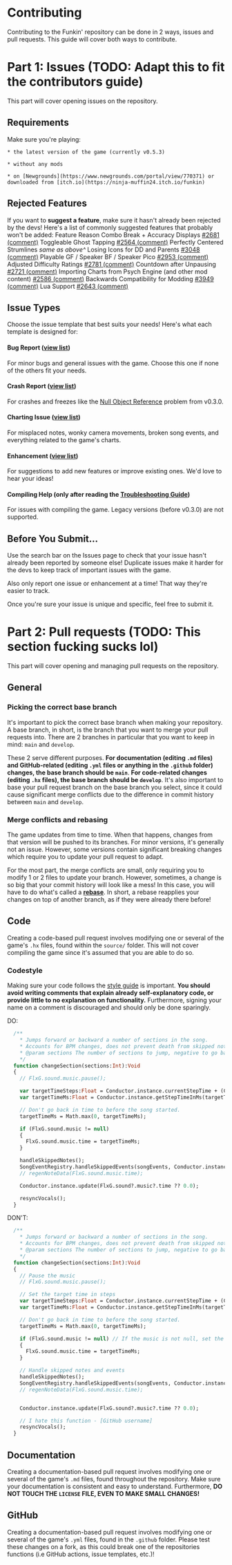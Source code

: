 # Contributing
Contributing to the Funkin' repository can be done in 2 ways, issues and pull requests. This guide will cover both ways to contribute.

# Part 1: Issues (TODO: Adapt this to fit the contributors guide)
This part will cover opening issues on the repository.
## Requirements

Make sure you're playing:

    * the latest version of the game (currently v0.5.3)

    * without any mods

    * on [Newgrounds](https://www.newgrounds.com/portal/view/770371) or downloaded from [itch.io](https://ninja-muffin24.itch.io/funkin)


## Rejected Features

If you want to **suggest a feature**, make sure it hasn't already been rejected by the devs! Here's a list of commonly suggested features that probably won't be added:
Feature 	Reason
Combo Break + Accuracy Displays 	[#2681 (comment)](https://github.com/FunkinCrew/Funkin/pull/2681#issuecomment-2156308982)
Toggleable Ghost Tapping 	[#2564 (comment)](https://github.com/FunkinCrew/Funkin/pull/2564#issuecomment-2119701802)
Perfectly Centered Strumlines 	_same as above^_
Losing Icons for DD and Parents 	[#3048 (comment)](https://github.com/FunkinCrew/Funkin/issues/3048#issuecomment-2243491536)
Playable GF / Speaker BF / Speaker Pico 	[#2953 (comment)](https://github.com/FunkinCrew/Funkin/issues/2953#issuecomment-2216985230)
Adjusted Difficulty Ratings 	[#2781 (comment)](https://github.com/FunkinCrew/Funkin/issues/2781#issuecomment-2172053144)
Countdown after Unpausing 	[#2721 (comment)](https://github.com/FunkinCrew/Funkin/issues/2721#issuecomment-2159330106)
Importing Charts from Psych Engine (and other mod content) 	[#2586 (comment)](https://github.com/FunkinCrew/Funkin/issues/2586#issuecomment-2125733327)
Backwards Compatibility for Modding 	[#3949 (comment)](https://github.com/FunkinCrew/Funkin/issues/3949#issuecomment-2608391329)
Lua Support 	[#2643 (comment)](https://github.com/FunkinCrew/Funkin/issues/2643#issuecomment-2143718093)
## Issue Types

Choose the issue template that best suits your needs! Here's what each template is designed for:
#### Bug Report ([view list](https://github.com/FunkinCrew/Funkin/issues?q=sort%3Aupdated-desc+is%3Aissue+state%3Aopen+label%3A%22type%3A+minor+bug%22))

For minor bugs and general issues with the game. Choose this one if none of the others fit your needs.
#### Crash Report ([view list](https://github.com/FunkinCrew/Funkin/issues?q=sort%3Aupdated-desc+is%3Aissue+state%3Aopen+label%3A%22type%3A+major+bug%22))

For crashes and freezes like the [Null Object Reference](https://github.com/FunkinCrew/Funkin/issues/2209) problem from v0.3.0.
#### Charting Issue ([view list](https://github.com/FunkinCrew/Funkin/issues?q=sort%3Aupdated-desc+is%3Aissue+state%3Aopen+label%3A%22type%3A+charting+issue%22))

For misplaced notes, wonky camera movements, broken song events, and everything related to the game's charts.
#### Enhancement ([view list](https://github.com/FunkinCrew/Funkin/issues?q=sort%3Aupdated-desc+is%3Aissue+state%3Aopen+label%3A%22type%3A+enhancement%22))

For suggestions to add new features or improve existing ones. We'd love to hear your ideas!
#### Compiling Help (only after reading the [Troubleshooting Guide](https://github.com/FunkinCrew/Funkin/blob/main/docs/TROUBLESHOOTING.md))

For issues with compiling the game. Legacy versions (before v0.3.0) are not supported.
## Before You Submit...

Use the search bar on the Issues page to check that your issue hasn't already been reported by someone else! Duplicate issues make it harder for the devs to keep track of important issues with the game.

Also only report one issue or enhancement at a time! That way they're easier to track.

Once you're sure your issue is unique and specific, feel free to submit it.

# Part 2: Pull requests (TODO: This section fucking sucks lol)
This part will cover opening and managing pull requests on the repository.

## General
### Picking the correct base branch
It's important to pick the correct base branch when making your repository. A base branch, in short, is the branch that you want to merge your pull requests into. There are 2 branches in particular that you want to keep in mind: `main` and `develop`.

These 2 serve different purposes. **For documentation (editing `.md` files) and GitHub-related (editing `.yml` files or anything in the `.github` folder) changes, the base branch should be `main`**. **For code-related changes (editing `.hx` files), the base branch should be `develop`**.
It's also important to base your pull request branch on the base branch you select, since it could cause significant merge conflicts due to the difference in commit history between `main` and `develop`.

### Merge conflicts and rebasing
The game updates from time to time. When that happens, changes from that version will be pushed to its branches. For minor versions, it's generally not an issue. However, some versions contain significant breaking changes which require you to update your pull request to adapt.

For the most part, the merge conflicts are small, only requiring you to modify 1 or 2 files to update your branch. However, sometimes, a change is so big that your commit history will look like a mess! In this case, you will have to do what's called a [**rebase**](https://docs.github.com/en/get-started/using-git/about-git-rebase). In short, a rebase reapplies your changes on top of another branch, as if they were already there before!

## Code
Creating a code-based pull request involves modifying one or several of the game's `.hx` files, found within the `source/` folder. This will not cover compiling the game since it's assumed that you are able to do so.
### Codestyle
Making sure your code follows the [style guide](https://github.com/FunkinCrew/Funkin/blob/main/docs/style-guide.md) is important.
**You should avoid writing comments that explain already self-explanatory code, or provide little to no explanation on functionality.** Furthermore, signing your name on a comment is discouraged and should only be done sparingly.

DO:
```haxe
  /**
    * Jumps forward or backward a number of sections in the song.
    * Accounts for BPM changes, does not prevent death from skipped notes.
    * @param sections The number of sections to jump, negative to go backwards.
    */
  function changeSection(sections:Int):Void
  {
    // FlxG.sound.music.pause();

    var targetTimeSteps:Float = Conductor.instance.currentStepTime + (Conductor.instance.stepsPerMeasure * sections);
    var targetTimeMs:Float = Conductor.instance.getStepTimeInMs(targetTimeSteps);

    // Don't go back in time to before the song started.
    targetTimeMs = Math.max(0, targetTimeMs);

    if (FlxG.sound.music != null)
    {
      FlxG.sound.music.time = targetTimeMs;
    }

    handleSkippedNotes();
    SongEventRegistry.handleSkippedEvents(songEvents, Conductor.instance.songPosition);
    // regenNoteData(FlxG.sound.music.time);

    Conductor.instance.update(FlxG.sound?.music?.time ?? 0.0);

    resyncVocals();
  }
```

DON'T:
```haxe
  /**
    * Jumps forward or backward a number of sections in the song.
    * Accounts for BPM changes, does not prevent death from skipped notes.
    * @param sections The number of sections to jump, negative to go backwards.
    */
  function changeSection(sections:Int):Void
  {
    // Pause the music
    // FlxG.sound.music.pause();

    // Set the target time in steps
    var targetTimeSteps:Float = Conductor.instance.currentStepTime + (Conductor.instance.stepsPerMeasure * sections);
    var targetTimeMs:Float = Conductor.instance.getStepTimeInMs(targetTimeSteps);

    // Don't go back in time to before the song started.
    targetTimeMs = Math.max(0, targetTimeMs);

    if (FlxG.sound.music != null) // If the music is not null, set the time to the target time
    {
      FlxG.sound.music.time = targetTimeMs;
    }

    // Handle skipped notes and events
    handleSkippedNotes();
    SongEventRegistry.handleSkippedEvents(songEvents, Conductor.instance.songPosition);
    // regenNoteData(FlxG.sound.music.time);


    Conductor.instance.update(FlxG.sound?.music?.time ?? 0.0);

    // I hate this function - [GitHub username]
    resyncVocals();
  }
```

## Documentation
Creating a documentation-based pull request involves modifying one or several of the game's `.md` files, found throughout the repository.
Make sure your documentation is consistent and easy to understand. Furthermore, **DO NOT TOUCH THE `LICENSE` FILE, EVEN TO MAKE SMALL CHANGES!**

## GitHub
Creating a documentation-based pull request involves modifying one or several of the game's `.yml` files, found in the `.github` folder.
Please test these changes on a fork, as this could break one of the repositories functions (i.e GitHub actions, issue templates, etc.)!
